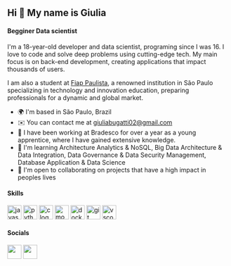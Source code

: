 
## Hi 👋 My name is Giulia

#### Begginer Data scientist

I'm a 18-year-old developer and data scientist, programing since I was 16. I love to code and solve deep problems using cutting-edge tech. My main focus is on back-end development, creating applications that impact thousands of users.

I am also a student at [Fiap Paulista]((https://www.fiap.com.br/)/), a renowned institution in São Paulo specializing in technology and innovation education, preparing professionals for a dynamic and global market.
* 🌍  I'm based in São Paulo, Brazil
* ✉️  You can contact me at [giuliabugatti02@gmail.com](mailto:giuliabugatti02@gmail.com)
* 🚀  I have been working at Bradesco for over a year as a young apprentice, where I have gained extensive knowledge.
* 🧠 I'm learning Architecture Analytics & NoSQL, Big Data Architecture & Data Integration, Data Governance & Data Security Management, Database Application & Data Science
* 🤝  I'm open to collaborating on projects that have a high impact in peoples lives

#### Skills

<div align="left">
  <img src="https://cdn.jsdelivr.net/gh/devicons/devicon/icons/javascript/javascript-plain.svg" height="32" alt="javascript logo"  />
  <img src="https://cdn.jsdelivr.net/gh/devicons/devicon/icons/python/python-original.svg" height="32" alt="python logo"  />
  <img src="https://cdn.jsdelivr.net/gh/devicons/devicon/icons/c/c-plain.svg" height="32" alt="c logo"  />
  <img src="https://cdn.simpleicons.org/mongodb/47A248" height="32" alt="mongodb logo"  />
  <img src="https://cdn.simpleicons.org/docker/2496ED" height="32" alt="docker logo"  />
  <img src="https://cdn.jsdelivr.net/gh/devicons/devicon/icons/git/git-original.svg" height="32" alt="git logo"  />
  <img src="https://cdn.jsdelivr.net/gh/devicons/devicon/icons/vscode/vscode-original.svg" height="32" alt="vscode logo"  />
</div>

#### Socials

<p align="left">
  <a href="https://www.github.com/giuliabugatti09/" target="_blank" rel="noreferrer"><img src="https://raw.githubusercontent.com/danielcranney/readme-generator/main/public/icons/socials/github-dark.svg" width="32" height="32" /></a>
  <a href="(https://www.linkedin.com/in/giulia-bugatti-fonseca-226955267/)" target="_blank" rel="noreferrer"><img src="https://raw.githubusercontent.com/danielcranney/readme-generator/main/public/icons/socials/linkedin.svg" width="32" height="32" /></a> 
</p>
    
